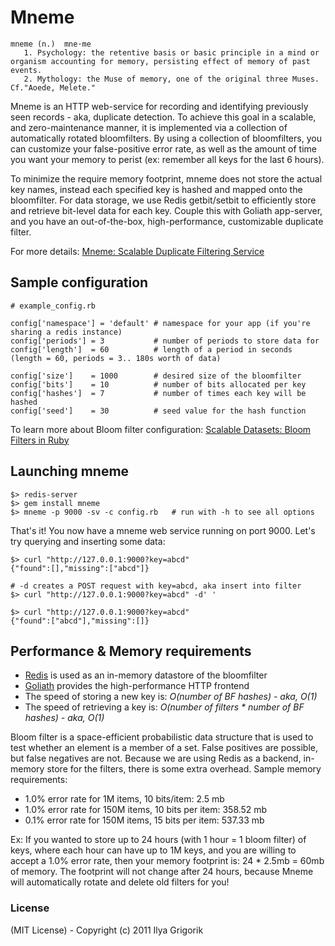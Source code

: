 # Mneme

    mneme (n.)  mne·me
       1. Psychology: the retentive basis or basic principle in a mind or organism accounting for memory, persisting effect of memory of past events.
       2. Mythology: the Muse of memory, one of the original three Muses. Cf."Aoede, Melete."

Mneme is an HTTP web-service for recording and identifying previously seen records - aka, duplicate detection. To achieve this goal in a scalable, and zero-maintenance manner, it is implemented via a collection of automatically rotated bloomfilters. By using a collection of bloomfilters, you can customize your false-positive error rate, as well as the amount of time you want your memory to perist (ex: remember all keys for the last 6 hours).

To minimize the require memory footprint, mneme does not store the actual key names, instead each specified key is hashed and mapped onto the bloomfilter. For data storage, we use Redis getbit/setbit to efficiently store and retrieve bit-level data for each key. Couple this with Goliath app-server, and you have an out-of-the-box, high-performance, customizable duplicate filter.

For more details: [Mneme: Scalable Duplicate Filtering Service](http://www.igvita.com/2011/03/24/mneme-scalable-duplicate-filtering-service )

## Sample configuration

    # example_config.rb

    config['namespace'] = 'default' # namespace for your app (if you're sharing a redis instance)
    config['periods'] = 3           # number of periods to store data for
    config['length']  = 60          # length of a period in seconds (length = 60, periods = 3.. 180s worth of data)

    config['size']    = 1000        # desired size of the bloomfilter
    config['bits']    = 10          # number of bits allocated per key
    config['hashes']  = 7           # number of times each key will be hashed
    config['seed']    = 30          # seed value for the hash function

To learn more about Bloom filter configuration: [Scalable Datasets: Bloom Filters in Ruby](http://www.igvita.com/2008/12/27/scalable-datasets-bloom-filters-in-ruby/)

## Launching mneme

    $> redis-server
    $> gem install mneme
    $> mneme -p 9000 -sv -c config.rb   # run with -h to see all options

That's it! You now have a mneme web service running on port 9000. Let's try querying and inserting some data:

    $> curl "http://127.0.0.1:9000?key=abcd"
    {"found":[],"missing":["abcd"]}

    # -d creates a POST request with key=abcd, aka insert into filter
    $> curl "http://127.0.0.1:9000?key=abcd" -d' '

    $> curl "http://127.0.0.1:9000?key=abcd"
    {"found":["abcd"],"missing":[]}

## Performance & Memory requirements

 - [Redis](http://redis.io/) is used as an in-memory datastore of the bloomfilter
 - [Goliath](https://github.com/postrank-labs/goliath) provides the high-performance HTTP frontend
 - The speed of storing a new key is: *O(number of BF hashes) - aka, O(1)*
 - The speed of retrieving a key is: *O(number of filters * number of BF hashes) - aka, O(1)*

Bloom filter is a space-efficient probabilistic data structure that is used to test whether an element is a member of a set. False positives are possible, but false negatives are not. Because we are using Redis as a backend, in-memory store for the filters, there is some extra overhead. Sample memory requirements:

 - 1.0% error rate for 1M items, 10 bits/item: 2.5 mb
 - 1.0% error rate for 150M items, 10 bits per item: 358.52 mb
 - 0.1% error rate for 150M items, 15 bits per item: 537.33 mb

Ex: If you wanted to store up to 24 hours (with 1 hour = 1 bloom filter) of keys, where each hour can have up to 1M keys, and you are willing to accept a 1.0% error rate, then your memory footprint is: 24 * 2.5mb = 60mb of memory. The footprint will not change after 24 hours, because Mneme will automatically rotate and delete old filters for you!

### License

(MIT License) - Copyright (c) 2011 Ilya Grigorik